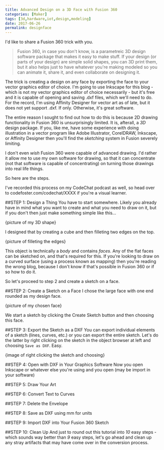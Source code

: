 ```yaml
---
title: Advanced Design on a 3D Face with Fusion 360
categories: [Maker]
tags: [3d,hardware,iot,design,modeling]
date: 2017-06-26
permalink: designface
---
```


I'd like to share a Fusion 360 trick with you.

> Fusion 360, in case you don't know, is a parametreic 3D design software package that makes it easy to make stuff. If your design (or parts of your design) are simple solid shapes, you can 3D print them, but it also helps just to have whatever you're making modeled so you can animate it, share it, and even collaborate on designing it.

The trick is creating a design on any face by exporting the face to your vector graphics editor of choice. I'm going to use Inkscape for this blog - which is not my vector graphics editor of choice necessarily - but it's free and it is capable of opening and saving .dxf files, which we'll need to do. For the record, I'm using Affinity Designer for vector art as of late, but it does not yet support .dxf. If only. Otherwise, it's great software.

The entire reason I sought to find out how to do this is because 2D drawing functionality in Fusion 360 is unsurprisingly limited. It is, afterall, a _3D_ design package. If you, like me, have some experience with doing illustration in a vector program like Adobe Illustrator, CorelDRAW, Inkscape, or Affinity Designer then you'll find the _sketching_ system in Fusion severely limiting.

I don't even _wish_ Fusion 360 were capable of advanced drawing. I'd rather it allow me to use my own software for drawing, so that it can concentrate (not that software is capable of concentrating) on turning those drawings into real life things.

So here are the steps.

I've recorded this process on my CodeChat podcast as well, so head over to codefoster.com/codechat/XXXX if you're a visual learner.

##STEP 1: Design a Thing
You have to start somewhere. Likely you already have in mind what you want to create and what you need to draw on it, but if you don't then just make something simple like this...

{picture of my 3D shape}

I designed that by creating a cube and then filleting two edges on the top.

{picture of filleting the edges}

This object is technically a _body_ and contains _faces_. Any of the flat faces can be sketched on, and that's required for this. If you're looking to draw on a curved surface (using a process known as mapping) then you're reading the wrong blog, because I don't know if that's possible in Fusion 360 or if so how to do it.

So let's proceed to step 2 and create a sketch on a face.

##STEP 2: Create a Sketch on a Face
I chose the large face with one end rounded as my design face.

{picture of my chosen face}

We start a sketch by clicking the Create Sketch button and then choosing this face.

##STEP 3: Export the Sketch as a DXF
You can export individual elements of a sketch (lines, curves, etc.) or you can export the entire sketch. Let's do the latter by right clicking on the sketch in the object browser at left and choosing `Save as DXF`. Easy.

{image of right clicking the sketch and choosing}

##STEP 4: Open with DXF in Your Graphics Software
Now you open Inkscape or whatever else you're using and you open (may be import in your software)

##STEP 5: Draw Your Art

##STEP 6: Convert Text to Curves

##STEP 7: Delete the Envelope

##STEP 8: Save as DXF
using mm for units

##STEP 9: Import DXF into Your Fusion 360 Sketch

##STEP 10: Clean Up
And just to round out this tutorial into _10_ easy steps - which sounds way better than _9_ easy steps, let's go ahead and clean up any stray artifacts that may have come over in the conversion process.